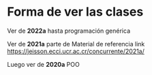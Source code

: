 # Forma de ver las clases

Ver de **2022a** hasta programación genérica

Ver de **2021a** parte de Material de referencia
link https://jeisson.ecci.ucr.ac.cr/concurrente/2021a/

Luego ver de **2020a** POO


